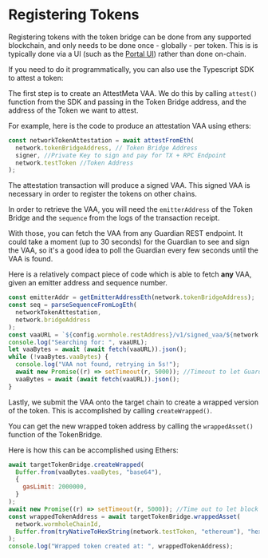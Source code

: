 # Registering Tokens

Registering tokens with the token bridge can be done from any supported blockchain, and only needs to be done once - globally - per token. This is is typically done via a UI (such as the [Portal UI](portalbridge.com)) rather than done on-chain.

If you need to do it programmatically, you can also use the Typescript SDK to attest a token:

The first step is to create an AttestMeta VAA. We do this by calling `attest()` function from the SDK and passing in the Token Bridge address, and the address of the Token we want to attest.

For example, here is the code to produce an attestation VAA using ethers:

```js
const networkTokenAttestation = await attestFromEth(
  network.tokenBridgeAddress, // Token Bridge Address
  signer, //Private Key to sign and pay for TX + RPC Endpoint
  network.testToken //Token Address
);
```

The attestation transaction will produce a signed VAA. This signed VAA is necessary in order to register the tokens on other chains.

In order to retrieve the VAA, you will need the `emitterAddress` of the Token Bridge and the `sequence` from the logs of the transaction receipt.

With those, you can fetch the VAA from any Guardian REST endpoint. It could take a moment (up to 30 seconds) for the Guardian to see and sign the VAA, so it's a good idea to poll the Guardian every few seconds until the VAA is found.

Here is a relatively compact piece of code which is able to fetch **any** VAA, given an emitter address and sequence number.

```js
const emitterAddr = getEmitterAddressEth(network.tokenBridgeAddress);
const seq = parseSequenceFromLogEth(
  networkTokenAttestation,
  network.bridgeAddress
);
const vaaURL = `${config.wormhole.restAddress}/v1/signed_vaa/${network.wormholeChainId}/${emitterAddr}/${seq}`;
console.log("Searching for: ", vaaURL);
let vaaBytes = await (await fetch(vaaURL)).json();
while (!vaaBytes.vaaBytes) {
  console.log("VAA not found, retrying in 5s!");
  await new Promise((r) => setTimeout(r, 5000)); //Timeout to let Guardiand pick up log and have VAA ready
  vaaBytes = await (await fetch(vaaURL)).json();
}
```

Lastly, we submit the VAA onto the target chain to create a wrapped version of the token. This is accomplished by calling `createWrapped()`.

You can get the new wrapped token address by calling the `wrappedAsset()` function of the TokenBridge.

Here is how this can be accomplished using Ethers:

```js
await targetTokenBridge.createWrapped(
  Buffer.from(vaaBytes.vaaBytes, "base64"),
  {
    gasLimit: 2000000,
  }
);
await new Promise((r) => setTimeout(r, 5000)); //Time out to let block propogate
const wrappedTokenAddress = await targetTokenBridge.wrappedAsset(
  network.wormholeChainId,
  Buffer.from(tryNativeToHexString(network.testToken, "ethereum"), "hex")
);
console.log("Wrapped token created at: ", wrappedTokenAddress);
```
